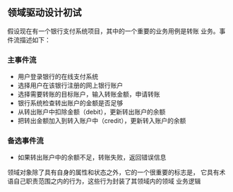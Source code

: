 ## 领域驱动设计初试

假设现在有一个银行支付系统项目，其中的一个重要的业务用例是转账
业务。事件流描述如下：

### 主事件流
- 用户登录银行的在线支付系统
- 选择用户在该银行注册的网上银行账户
- 选择需要转账的目标账户，输入转账金额，申请转账
- 银行系统检查转出账户的金额是否足够
- 从转出账户中扣除金额（debit），更新转出账户的余额
- 把转出金额加入到转入账户中（credit），更新转入账户的余额

### 备选事件流
- 如果转出账户中的余额不足，转账失败，返回错误信息

领域对象除了具有自身的属性和状态之外，它的一个很重要的标志是，
它具有术语自己职责范围之内的行为，这些行为封装了其领域内的领域
业务逻辑

